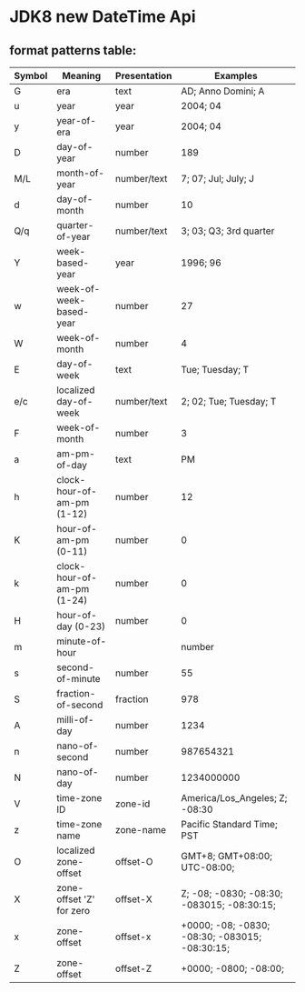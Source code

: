 # JDK8 new DateTime Api

## format patterns table:
Symbol|Meaning|Presentation|Examples
------|-------|------------|--------------
G|era|text|AD; Anno Domini; A
u|year|year|2004; 04
y|year-of-era|year|2004; 04
D|day-of-year|number|189
M/L|month-of-year|number/text|7; 07; Jul; July; J
d|day-of-month|number|10
Q/q|quarter-of-year|number/text|3; 03; Q3; 3rd quarter
Y|week-based-year|year|1996; 96
w|week-of-week-based-year|number|27
W|week-of-month|number|4
E|day-of-week|text|Tue; Tuesday; T
e/c|localized day-of-week|number/text|2; 02; Tue; Tuesday; T
F|week-of-month|number|3
a|am-pm-of-day|text|PM
h|clock-hour-of-am-pm (1-12)|number| 12
K|hour-of-am-pm (0-11)|number|0
k|clock-hour-of-am-pm (1-24)|number| 0
H|hour-of-day (0-23)|number|0
m|minute-of-hour||number|30
s|second-of-minute|number| 55
S|fraction-of-second|fraction|978
A|milli-of-day|number| 1234
n|nano-of-second|number|987654321
N|nano-of-day|number|1234000000
V|time-zone ID|zone-id|America/Los_Angeles; Z; -08:30
z|time-zone name|zone-name| Pacific Standard Time; PST
O|localized zone-offset|offset-O|GMT+8; GMT+08:00; UTC-08:00;
X|zone-offset 'Z' for zero|offset-X|Z; -08; -0830; -08:30; -083015; -08:30:15;
x|zone-offset|offset-x|+0000; -08; -0830; -08:30; -083015; -08:30:15;
Z|zone-offset|offset-Z|+0000; -0800; -08:00;